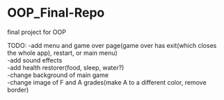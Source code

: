# OOP_Final-Repo
final project for OOP


TODO:
-add menu and game over page(game over has exit(which closes the whole app), restart, or main menu)  
-add sound effects  
-add health restorer(food, sleep, water?)  
-change background of main game  
-change image of F and A grades(make A to a different color, remove border)  
